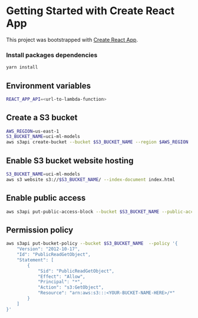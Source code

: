 # Getting Started with Create React App

This project was bootstrapped with [Create React App](https://github.com/facebook/create-react-app).

### Install packages dependencies

```bash
yarn install
```

## Environment variables

```bash
REACT_APP_API=<url-to-lambda-function>
```

## Create a S3 bucket

```bash
AWS_REGION=us-east-1
S3_BUCKET_NAME=uci-ml-models
aws s3api create-bucket --bucket $S3_BUCKET_NAME --region $AWS_REGION
```

## Enable S3 bucket website hosting
```bash
S3_BUCKET_NAME=uci-ml-models
aws s3 website s3://$S3_BUCKET_NAME/ --index-document index.html
```

## Enable public access
```bash
aws s3api put-public-access-block --bucket $S3_BUCKET_NAME --public-access-block-configuration BlockPublicAcls=false,IgnorePublicAcls=false,BlockPublicPolicy=false,RestrictPublicBuckets=false

```


## Permission policy

```bash
aws s3api put-bucket-policy --bucket $S3_BUCKET_NAME  --policy '{
    "Version": "2012-10-17",
    "Id": "PublicReadGetObject",
    "Statement": [
        {
            "Sid": "PublicReadGetObject",
            "Effect": "Allow",
            "Principal": "*",
            "Action": "s3:GetObject",
            "Resource": "arn:aws:s3:::<YOUR-BUCKET-NAME-HERE>/*"
        }
    ]
}'

```